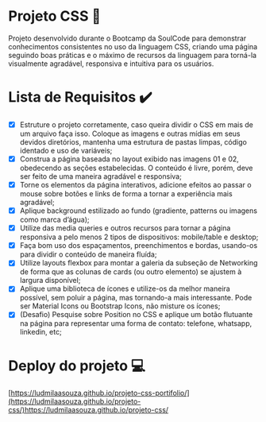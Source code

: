 # Projeto CSS 🎨

Projeto desenvolvido durante o Bootcamp da SoulCode para demonstrar conhecimentos consistentes no uso da linguagem CSS, criando uma página seguindo boas práticas e o máximo de recursos da linguagem para torná-la visualmente agradável, responsiva e intuitiva para os usuários.

# Lista de Requisitos :heavy_check_mark:

- [x] Estruture o projeto corretamente, caso queira dividir o CSS em mais de um arquivo faça isso. Coloque as imagens e outras mídias em seus devidos diretórios, mantenha uma estrutura de pastas limpas, código identado e uso de variáveis;
- [x] Construa a página baseada no layout exibido nas imagens 01 e 02, obedecendo as seções estabelecidas. O conteúdo é livre, porém, deve ser feito de uma maneira agradável e responsiva;
- [x] Torne os elementos da página interativos, adicione efeitos ao passar o mouse sobre botões e links de forma a tornar a experiência mais agradável;
- [x] Aplique background estilizado ao fundo (gradiente, patterns ou imagens como marca d’água);
- [x] Utilize das media queries e outros recursos para tornar a página responsiva a pelo menos 2 tipos de dispositivos: mobile/table e desktop;
- [x] Faça bom uso dos espaçamentos, preenchimentos e bordas, usando-os para dividir o conteúdo de maneira fluída;
- [x] Utilize layouts flexbox para montar a galeria da subseção de Networking de forma que as colunas de cards (ou outro elemento) se ajustem à largura disponível;
- [x] Aplique uma biblioteca de ícones e utilize-os da melhor maneira possível, sem poluir a página, mas tornando-a mais interessante. Pode ser Material Icons ou Bootstrap Icons, não misture os ícones;
- [x] (Desafio) Pesquise sobre Position no CSS e aplique um botão flutuante na página para representar uma forma de contato: telefone, whatsapp, linkedin, etc;

# Deploy do projeto :computer:

[https://ludmilaasouza.github.io/projeto-css-portifolio/](https://ludmilaasouza.github.io/projeto-css/)https://ludmilaasouza.github.io/projeto-css/

